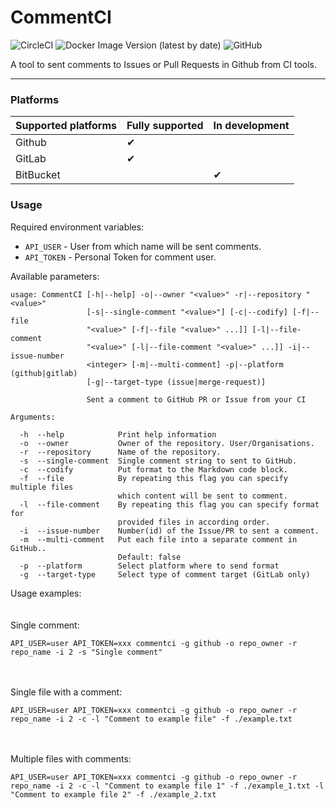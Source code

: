 # CommentCI

![CircleCI](https://img.shields.io/circleci/build/github/ThelonKarrde/CommentCI/master?style=plastic) ![Docker Image Version (latest by date)](https://img.shields.io/docker/v/rivshiell/commentci) ![GitHub](https://img.shields.io/github/license/thelonkarrde/commentci)


A tool to sent comments to Issues or Pull Requests in Github from CI tools.

---
### Platforms

| Supported platforms | Fully supported | In development |
|---------------------|-----------------|----------------|
| Github              | ✔               |                |
| GitLab              | ✔               |                |
| BitBucket           |                 | ✔              |

### Usage
  
Required environment variables:
* `API_USER` - User from which name will be sent comments.
* `API_TOKEN` - Personal Token for comment user.

Available parameters:
```
usage: CommentCI [-h|--help] -o|--owner "<value>" -r|--repository "<value>"
                 [-s|--single-comment "<value>"] [-c|--codify] [-f|--file
                 "<value>" [-f|--file "<value>" ...]] [-l|--file-comment
                 "<value>" [-l|--file-comment "<value>" ...]] -i|--issue-number
                 <integer> [-m|--multi-comment] -p|--platform (github|gitlab)
                 [-g|--target-type (issue|merge-request)]

                 Sent a comment to GitHub PR or Issue from your CI

Arguments:

  -h  --help            Print help information
  -o  --owner           Owner of the repository. User/Organisations.
  -r  --repository      Name of the repository.
  -s  --single-comment  Single comment string to sent to GitHub.
  -c  --codify          Put format to the Markdown code block.
  -f  --file            By repeating this flag you can specify multiple files
                        which content will be sent to comment.
  -l  --file-comment    By repeating this flag you can specify format for
                        provided files in according order.
  -i  --issue-number    Number(id) of the Issue/PR to sent a comment.
  -m  --multi-comment   Put each file into a separate comment in GitHub..
                        Default: false
  -p  --platform        Select platform where to send format
  -g  --target-type     Select type of comment target (GitLab only)
```

Usage examples:  
<br></br>
Single comment:  
```
API_USER=user API_TOKEN=xxx commentci -g github -o repo_owner -r repo_name -i 2 -s "Single comment"
```  
<br></br>
Single file with a comment:  
```
API_USER=user API_TOKEN=xxx commentci -g github -o repo_owner -r repo_name -i 2 -c -l "Comment to example file" -f ./example.txt
```  
<br></br>
Multiple files with comments:  
```
API_USER=user API_TOKEN=xxx commentci -g github -o repo_owner -r repo_name -i 2 -c -l "Comment to example file 1" -f ./example_1.txt -l "Comment to example file 2" -f ./example_2.txt
```  